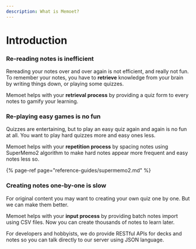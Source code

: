 ```yaml
---
description: What is Memoet?
---
```


# Introduction

### Re-reading notes is inefficient

Rereading your notes over and over again is not efficient, and really not fun. To remember your notes, you have to **retrieve** knowledge from your brain by writing things down, or playing some quizzes.

Memoet helps with your **retrieval process** by providing a quiz form to every notes to gamify your learning.

### Re-playing easy games is no fun

Quizzes are entertaining, but to play an easy quiz again and again is no fun at all. You want to play hard quizzes more and easy ones less.

Memoet helps with your **repetition process** by spacing notes using SuperMemo2 algorithm to make hard notes appear more frequent and easy notes less so.

{% page-ref page="reference-guides/supermemo2.md" %}

### Creating notes one-by-one is slow

For original content you may want to creating your own quiz one by one. But we can make them better.

Memoet helps with your **input process** by providing batch notes import using CSV files. Now you can create thousands of notes to learn later.

For developers and hobbyists, we do provide RESTful APIs for decks and notes so you can talk directly to our server using JSON language.




